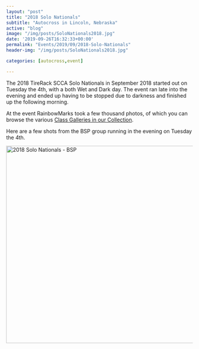 ```yaml
---
layout: "post"
title: "2018 Solo Nationals"
subtitle: "Autocross in Lincoln, Nebraska"
active: "blog"
image: "/img/posts/SoloNationals2018.jpg"
date: '2019-09-26T16:32:33+00:00'
permalink: "Events/2019/09/2018-Solo-Nationals"
header-img: "/img/posts/SoloNationals2018.jpg"

categories: [autocross,event]

---
```

The 2018 TireRack SCCA Solo Nationals in September 2018 started out on Tuesday the 4th, with a both Wet and Dark day. The event ran late into the evening and ended up having to be stopped due to darkness and finished up the following morning.

At the event RainbowMarks took a few thousand photos, of which you can browse the various <a href="https://www.flickr.com/photos/chammond/collections/72157700015403591/" target="_blank">Class Galleries in our Collection</a>.

Here are a few shots from the BSP group running in the evening on Tuesday the 4th.</p><p><a data-flickr-embed="true" data-footer="true" data-header="true" href="https://www.flickr.com/photos/chammond/albums/72157698204982342" title="2018 Solo Nationals - BSP"><img alt="2018 Solo Nationals - BSP" height="533" src="https://live.staticflickr.com/1882/30860883328_cc9d67d184_c.jpg" width="800" /></a><script async src="https://embedr.flickr.com/assets/client-code.js" charset="utf-8"></script>
